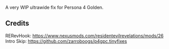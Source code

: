 A very WIP ultrawide fix for Persona 4 Golden.

## Credits
RERevHook: https://www.nexusmods.com/residentevilrevelations/mods/26 </br>
Intro Skip: https://github.com/zarroboogs/p4gpc.tinyfixes
